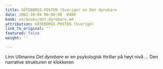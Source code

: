 ```yaml
---
title: GÖTEBORGS-POSTEN (Sverige) on Det dyrebare
date: 2002-10-04 00:00:00 -0400
book: no/books/det-dyrebare.md
attribution: GÖTEBORGS-POSTEN (Sverige)
link_to_original: ''
featured: false
weight: ''

---
```

Linn Ullmanns _Det dyrebare_ er en psykologisk thriller på høyt nivå … Den narrative strukturen er klokkeren